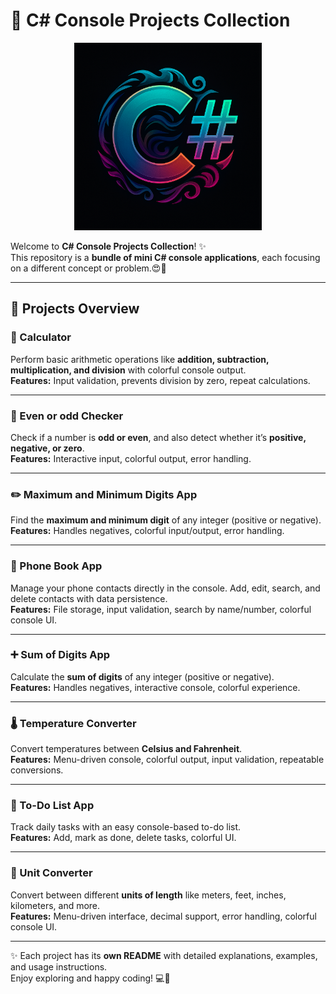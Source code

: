 # 🎉 C# Console Projects Collection  

<p align="center">
  <img src="z_images/csharp_projects.png" alt="C# Projects Logo" width="300"/>
</p>

Welcome to **C# Console Projects Collection**! ✨  
This repository is a **bundle of mini C# console applications**, each focusing on a different concept or problem.😍💖  

---

## 📂 Projects Overview  

### 🧮 Calculator  
Perform basic arithmetic operations like **addition, subtraction, multiplication, and division** with colorful console output.  
**Features:** Input validation, prevents division by zero, repeat calculations.  

---

### 📐 Even or odd Checker  
Check if a number is **odd or even**, and also detect whether it’s **positive, negative, or zero**.  
**Features:** Interactive input, colorful output, error handling.  

---

### ✏️ Maximum and Minimum Digits App  
Find the **maximum and minimum digit** of any integer (positive or negative).  
**Features:** Handles negatives, colorful input/output, error handling.  

---

### 📒 Phone Book App  
Manage your phone contacts directly in the console. Add, edit, search, and delete contacts with data persistence.  
**Features:** File storage, input validation, search by name/number, colorful console UI.  

---

### ➕ Sum of Digits App  
Calculate the **sum of digits** of any integer (positive or negative).  
**Features:** Handles negatives, interactive console, colorful experience.  

---

### 🌡️ Temperature Converter  
Convert temperatures between **Celsius and Fahrenheit**.  
**Features:** Menu-driven console, colorful output, input validation, repeatable conversions.  

---

### 🌸 To-Do List App  
Track daily tasks with an easy console-based to-do list.  
**Features:** Add, mark as done, delete tasks, colorful UI.  

---

### 🌟 Unit Converter  
Convert between different **units of length** like meters, feet, inches, kilometers, and more.  
**Features:** Menu-driven interface, decimal support, error handling, colorful console UI.  

---

✨ Each project has its **own README** with detailed explanations, examples, and usage instructions.  
Enjoy exploring and happy coding! 💻💖  
